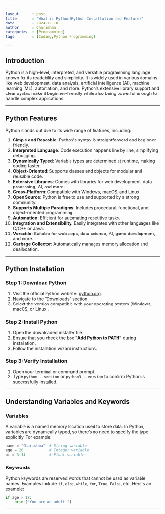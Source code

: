 ```yaml
---

layout      : post
title       : "What is Python?Python Installation and Features"
date        : 2024-12-10
author      : Charishma
categories  : [Programming]
tags        : [Coding,Python Programming]

---
```


## **Introduction**  

Python is a high-level, interpreted, and versatile programming language known for its readability and simplicity. It is widely used in various domains like web development, data analysis, artificial intelligence (AI), machine learning (ML), automation, and more. Python’s extensive library support and clear syntax make it beginner-friendly while also being powerful enough to handle complex applications.  

---

## **Python Features**  

Python stands out due to its wide range of features, including:  

1. **Simple and Readable**: Python's syntax is straightforward and beginner-friendly.  
2. **Interpreted Language**: Code execution happens line by line, simplifying debugging.  
3. **Dynamically Typed**: Variable types are determined at runtime, making coding faster.  
4. **Object-Oriented**: Supports classes and objects for modular and reusable code.  
5. **Extensive Libraries**: Comes with libraries for web development, data processing, AI, and more.  
6. **Cross-Platform**: Compatible with Windows, macOS, and Linux.  
7. **Open Source**: Python is free to use and supported by a strong community.  
8. **Supports Multiple Paradigms**: Includes procedural, functional, and object-oriented programming.  
9. **Automation**: Efficient for automating repetitive tasks.  
10. **Integration and Extensibility**: Easily integrates with other languages like C/C++ or Java.  
11. **Versatile**: Suitable for web apps, data science, AI, game development, and more.  
12. **Garbage Collector**: Automatically manages memory allocation and deallocation.  

---

## **Python Installation**  

### **Step 1: Download Python**  
1. Visit the official Python website: [python.org](https://www.python.org).  
2. Navigate to the "Downloads" section.  
3. Select the version compatible with your operating system (Windows, macOS, or Linux).  

### **Step 2: Install Python**  
1. Open the downloaded installer file.  
2. Ensure that you check the box **"Add Python to PATH"** during installation.  
3. Follow the installation wizard instructions.  

### **Step 3: Verify Installation**  
1. Open your terminal or command prompt.  
2. Type `python --version` or `python3 --version` to confirm Python is successfully installed.  

---

## **Understanding Variables and Keywords**  

### **Variables**  
A variable is a named memory location used to store data. In Python, variables are dynamically typed, so there’s no need to specify the type explicitly. For example:  

```python
name = "Charishma"  # String variable
age = 20            # Integer variable
pi = 3.14           # Float variable
```  

### **Keywords**  
Python keywords are reserved words that cannot be used as variable names. Examples include `if`, `else`, `while`, `for`, `True`, `False`, etc. Here's an example:  

```python
if age > 18:
    print("You are an adult.")
```

---